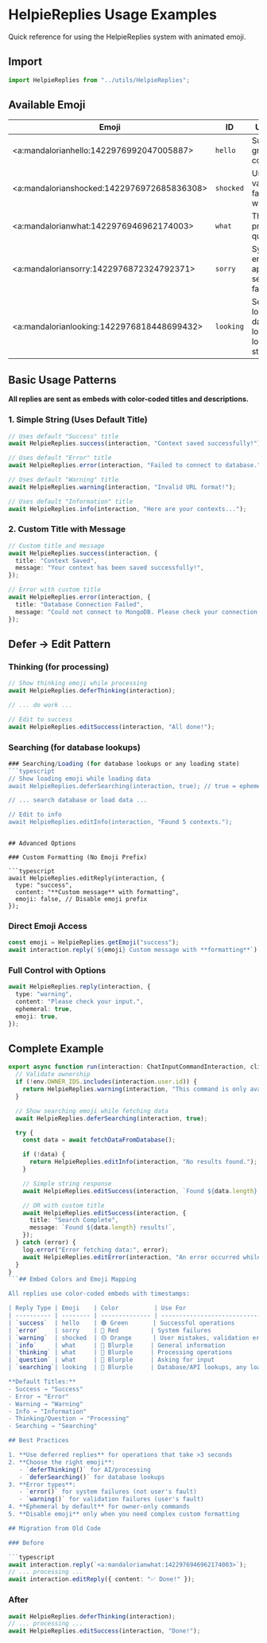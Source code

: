 # HelpieReplies Usage Examples

Quick reference for using the HelpieReplies system with animated emoji.

## Import

```typescript
import HelpieReplies from "../utils/HelpieReplies";
```

## Available Emoji

| Emoji                                      | ID        | Use Case                                           |
| ------------------------------------------ | --------- | -------------------------------------------------- |
| <a:mandalorianhello:1422976992047005887>   | `hello`   | Success, greeting, completion                      |
| <a:mandalorianshocked:1422976972685836308> | `shocked` | User error, validation failure, warning            |
| <a:mandalorianwhat:1422976946962174003>    | `what`    | Thinking, processing, question                     |
| <a:mandaloriansorry:1422976872324792371>   | `sorry`   | System error, apology, service failure             |
| <a:mandalorianlooking:1422976818448699432> | `looking` | Searching, loading, database lookup, loading state |

## Basic Usage Patterns

**All replies are sent as embeds with color-coded titles and descriptions.**

### 1. Simple String (Uses Default Title)

```typescript
// Uses default "Success" title
await HelpieReplies.success(interaction, "Context saved successfully!");

// Uses default "Error" title
await HelpieReplies.error(interaction, "Failed to connect to database.");

// Uses default "Warning" title
await HelpieReplies.warning(interaction, "Invalid URL format!");

// Uses default "Information" title
await HelpieReplies.info(interaction, "Here are your contexts...");
```

### 2. Custom Title with Message

```typescript
// Custom title and message
await HelpieReplies.success(interaction, {
  title: "Context Saved",
  message: "Your context has been saved successfully!",
});

// Error with custom title
await HelpieReplies.error(interaction, {
  title: "Database Connection Failed",
  message: "Could not connect to MongoDB. Please check your connection string.",
});
```

## Defer → Edit Pattern

### Thinking (for processing)

```typescript
// Show thinking emoji while processing
await HelpieReplies.deferThinking(interaction);

// ... do work ...

// Edit to success
await HelpieReplies.editSuccess(interaction, "All done!");
```

### Searching (for database lookups)

````typescript
### Searching/Loading (for database lookups or any loading state)
```typescript
// Show loading emoji while loading data
await HelpieReplies.deferSearching(interaction, true); // true = ephemeral

// ... search database or load data ...

// Edit to info
await HelpieReplies.editInfo(interaction, "Found 5 contexts.");
````

````

## Advanced Options

### Custom Formatting (No Emoji Prefix)

```typescript
await HelpieReplies.editReply(interaction, {
  type: "success",
  content: "**Custom message** with formatting",
  emoji: false, // Disable emoji prefix
});
````

### Direct Emoji Access

```typescript
const emoji = HelpieReplies.getEmoji("success");
await interaction.reply(`${emoji} Custom message with **formatting**`);
```

### Full Control with Options

```typescript
await HelpieReplies.reply(interaction, {
  type: "warning",
  content: "Please check your input.",
  ephemeral: true,
  emoji: true,
});
```

## Complete Example

````typescript
export async function run(interaction: ChatInputCommandInteraction, client: Client) {
  // Validate ownership
  if (!env.OWNER_IDS.includes(interaction.user.id)) {
    return HelpieReplies.warning(interaction, "This command is only available to bot owners.");
  }

  // Show searching emoji while fetching data
  await HelpieReplies.deferSearching(interaction, true);

  try {
    const data = await fetchDataFromDatabase();

    if (!data) {
      return HelpieReplies.editInfo(interaction, "No results found.");
    }

    // Simple string response
    await HelpieReplies.editSuccess(interaction, `Found ${data.length} results!`);

    // OR with custom title
    await HelpieReplies.editSuccess(interaction, {
      title: "Search Complete",
      message: `Found ${data.length} results!`,
    });
  } catch (error) {
    log.error("Error fetching data:", error);
    await HelpieReplies.editError(interaction, "An error occurred while fetching data.");
  }
}
```## Embed Colors and Emoji Mapping

All replies use color-coded embeds with timestamps:

| Reply Type | Emoji    | Color          | Use For                                   |
| ---------- | -------- | -------------- | ----------------------------------------- |
| `success`  | hello    | 🟢 Green       | Successful operations                     |
| `error`    | sorry    | 🔴 Red         | System failures                           |
| `warning`  | shocked  | 🟡 Orange      | User mistakes, validation errors          |
| `info`     | what     | 🔵 Blurple     | General information                       |
| `thinking` | what     | 🔵 Blurple     | Processing operations                     |
| `question` | what     | 🔵 Blurple     | Asking for input                          |
| `searching`| looking  | 🔵 Blurple     | Database/API lookups, any loading state   |

**Default Titles:**
- Success → "Success"
- Error → "Error"
- Warning → "Warning"
- Info → "Information"
- Thinking/Question → "Processing"
- Searching → "Searching"

## Best Practices

1. **Use deferred replies** for operations that take >3 seconds
2. **Choose the right emoji**:
   - `deferThinking()` for AI/processing
   - `deferSearching()` for database lookups
3. **Error types**:
   - `error()` for system failures (not user's fault)
   - `warning()` for validation failures (user's fault)
4. **Ephemeral by default** for owner-only commands
5. **Disable emoji** only when you need complex custom formatting

## Migration from Old Code

### Before

```typescript
await interaction.reply(`<a:mandalorianwhat:1422976946962174003>`);
// ... processing ...
await interaction.editReply({ content: "✅ Done!" });
````

### After

```typescript
await HelpieReplies.deferThinking(interaction);
// ... processing ...
await HelpieReplies.editSuccess(interaction, "Done!");
```
